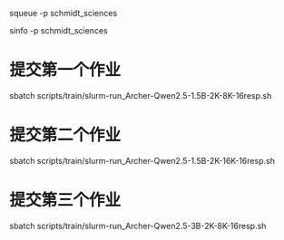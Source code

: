 squeue -p schmidt_sciences

sinfo -p schmidt_sciences


# 提交第一个作业
sbatch scripts/train/slurm-run_Archer-Qwen2.5-1.5B-2K-8K-16resp.sh

# 提交第二个作业  
sbatch scripts/train/slurm-run_Archer-Qwen2.5-1.5B-2K-16K-16resp.sh

# 提交第三个作业
sbatch scripts/train/slurm-run_Archer-Qwen2.5-3B-2K-8K-16resp.sh